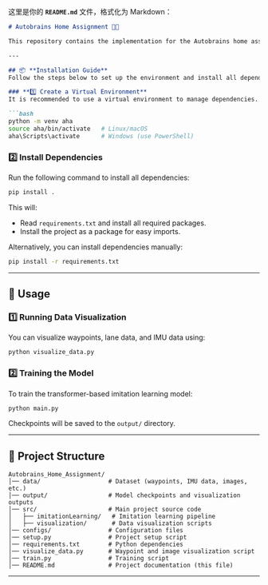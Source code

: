 这里是你的 **`README.md`** 文件，格式化为 Markdown：

```markdown
# Autobrains Home Assignment 🚗💡

This repository contains the implementation for the Autobrains home assignment. It includes data processing, visualization, and a transformer-based imitation learning model.

---

## 📦 **Installation Guide**
Follow the steps below to set up the environment and install all dependencies.

### **1️⃣ Create a Virtual Environment**
It is recommended to use a virtual environment to manage dependencies.

```bash
python -m venv aha
source aha/bin/activate   # Linux/macOS
aha\Scripts\activate      # Windows (use PowerShell)
```

### **2️⃣ Install Dependencies**
Run the following command to install all dependencies:

```bash
pip install .
```

This will:
- Read `requirements.txt` and install all required packages.
- Install the project as a package for easy imports.

Alternatively, you can install dependencies manually:

```bash
pip install -r requirements.txt
```

---

## 🚀 **Usage**
### **1️⃣ Running Data Visualization**
You can visualize waypoints, lane data, and IMU data using:

```bash
python visualize_data.py
```

### **2️⃣ Training the Model**
To train the transformer-based imitation learning model:

```bash
python main.py
```

Checkpoints will be saved to the `output/` directory.

---

## 📁 **Project Structure**
```
Autobrains_Home_Assignment/
│── data/                   # Dataset (waypoints, IMU data, images, etc.)
│── output/                 # Model checkpoints and visualization outputs
│── src/                    # Main project source code
│   ├── imitationLearning/   # Imitation learning pipeline
│   ├── visualization/       # Data visualization scripts
│── configs/                # Configuration files
│── setup.py                # Project setup script
│── requirements.txt        # Python dependencies
│── visualize_data.py       # Waypoint and image visualization script
│── train.py                # Training script
│── README.md               # Project documentation (this file)
```

---
